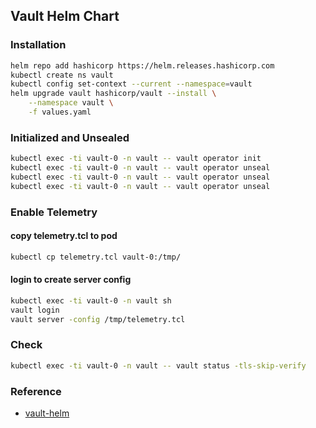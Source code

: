 ## Vault Helm Chart
### Installation
```bash
helm repo add hashicorp https://helm.releases.hashicorp.com
kubectl create ns vault
kubectl config set-context --current --namespace=vault
helm upgrade vault hashicorp/vault --install \
    --namespace vault \
    -f values.yaml
```

### Initialized and Unsealed
```bash
kubectl exec -ti vault-0 -n vault -- vault operator init
kubectl exec -ti vault-0 -n vault -- vault operator unseal
kubectl exec -ti vault-0 -n vault -- vault operator unseal
kubectl exec -ti vault-0 -n vault -- vault operator unseal
```

### Enable Telemetry
#### copy telemetry.tcl to pod
```bash
kubectl cp telemetry.tcl vault-0:/tmp/
```
#### login to create server config
```bash
kubectl exec -ti vault-0 -n vault sh
vault login
vault server -config /tmp/telemetry.tcl
```

### Check
```bash
kubectl exec -ti vault-0 -n vault -- vault status -tls-skip-verify
```

### Reference
* [vault-helm](https://github.com/hashicorp/vault-helm)
